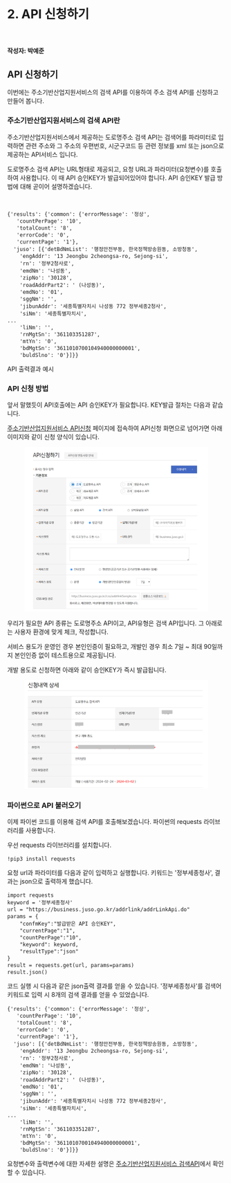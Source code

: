 # 2. API 신청하기

<br>

#### 작성자: 박예준


## API 신청하기
이번에는 주소기반산업지원서비스의 검색 API를 이용하여 주소 검색 API를 신청하고 만들어 봅니다.
### 주소기반산업지원서비스의 검색 API란
주소기반산업지원서비스에서 제공하는 도로명주소 검색 API는 검색어를 파라미터로 입력하면 관련 주소와 그 주소의 우편번호, 시군구코드 등 관련 정보를 xml 또는 json으로 제공하는 API서비스 입니다.

도로명주소 검색 API는 URL형태로 제공되고, 요청 URL과 파라미터(요청변수)를 호출하여 사용합니다. 
이 때 API 승인KEY가 발급되어있어야 합니다. API 승인KEY 발급 방법에 대해 곧이어 설명하겠습니다.

<br>

```
{'results': {'common': {'errorMessage': '정상',
   'countPerPage': '10',
   'totalCount': '8',
   'errorCode': '0',
   'currentPage': '1'},
  'juso': [{'detBdNmList': '행정안전부동, 한국정책방송원동, 소방청동',
    'engAddr': '13 Jeongbu 2cheongsa-ro, Sejong-si',
    'rn': '정부2청사로',
    'emdNm': '나성동',
    'zipNo': '30128',
    'roadAddrPart2': ' (나성동)',
    'emdNo': '01',
    'sggNm': '',
    'jibunAddr': '세종특별자치시 나성동 772 정부세종2청사',
    'siNm': '세종특별자치시',
...
    'liNm': '',
    'rnMgtSn': '361103351287',
    'mtYn': '0',
    'bdMgtSn': '3611010700104940000000001',
    'buldSlno': '0'}]}}
```

API 출력결과 예시

### API 신청 방법
앞서 말했듯이 API호출에는 API 승인KEY가 필요합니다. KEY발급 절차는 다음과 같습니다.

[주소기반산업지원서비스 API신청](https://business.juso.go.kr/addrlink/openApi/apiReqst.do) 페이지에 접속하여 API신청 화면으로 넘어가면 아래 이미지와 같이 신청 양식이 있습니다.

<figure class="flex flex-col items-center justify-center">
    <img src="../img/5-2-search-api-apply.png" >
</figure>
우리가 필요한 API 종류는 도로명주소 API이고, API유형은 검색 API입니다. 그 아래로는 사용자 환경에 맞게 체크, 작성합니다. 

서비스 용도가 운영인 경우 본인인증이 필요하고, 개발인 경우 최소 7일 ~ 최대 90일까지 본인인증 없이 테스트용으로 제공됩니다. 

개발 용도로 신청하면 아래와 같이 승인KEY가 즉시 발급됩니다.

<figure class="flex flex-col items-center justify-center">
    <img src="../img/5-2-search-api-apply-detail.png" >
</figure>


### 파이썬으로 API 불러오기

이제 파이썬 코드를 이용해 검색 API를 호출해보겠습니다. 
파이썬의 requests 라이브러리를 사용합니다.

우선 requests 라이브러리를 설치합니다.
```
!pip3 install requests
```

요청 url과 파라미터를 다음과 같이 입력하고 실행합니다. 키워드는 '정부세종청사', 결과는 json으로 출력하게 했습니다.



```
import requests
keyword = '정부세종청사'
url = "https://business.juso.go.kr/addrlink/addrLinkApi.do"
params = {
    "confmKey":"발급받은 API 승인KEY",
    "currentPage":"1",
    "countPerPage":"10",
    "keyword": keyword,
    "resultType":"json"
}
result = requests.get(url, params=params)
result.json()
```

코드 실행 시 다음과 같은 json출력 결과를 얻을 수 있습니다.
'정부세종청사'를 검색어 키워드로 입력 시 8개의 검색 결과를 얻을 수 있었습니다. 
```
{'results': {'common': {'errorMessage': '정상',
   'countPerPage': '10',
   'totalCount': '8',
   'errorCode': '0',
   'currentPage': '1'},
  'juso': [{'detBdNmList': '행정안전부동, 한국정책방송원동, 소방청동',
    'engAddr': '13 Jeongbu 2cheongsa-ro, Sejong-si',
    'rn': '정부2청사로',
    'emdNm': '나성동',
    'zipNo': '30128',
    'roadAddrPart2': ' (나성동)',
    'emdNo': '01',
    'sggNm': '',
    'jibunAddr': '세종특별자치시 나성동 772 정부세종2청사',
    'siNm': '세종특별자치시',
...
    'liNm': '',
    'rnMgtSn': '361103351287',
    'mtYn': '0',
    'bdMgtSn': '3611010700104940000000001',
    'buldSlno': '0'}]}}
```

요청변수와 출력변수에 대한 자세한 설명은 [주소기반산업지원서비스 검색API](https://business.juso.go.kr/addrlink/openApi/searchApi.do)에서 확인할 수 있습니다.
